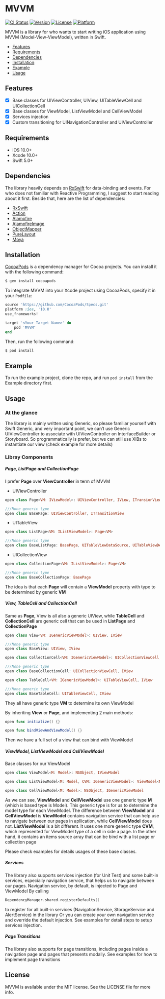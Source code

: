 # MVVM 

[![CI Status](https://img.shields.io/travis/toandk/DTMvvm.svg?style=flat)](https://travis-ci.org/toandk/DTMvvm)
[![Version](https://img.shields.io/cocoapods/v/DTMvvm.svg?style=flat)](https://cocoapods.org/pods/DTMvvm)
[![License](https://img.shields.io/cocoapods/l/DTMvvm.svg?style=flat)](https://cocoapods.org/pods/DTMvvm)
[![Platform](https://img.shields.io/cocoapods/p/DTMvvm.svg?style=flat)](https://cocoapods.org/pods/DTMvvm)

MVVM is a library for who wants to start writing iOS application using MVVM (Model-View-ViewModel), written in Swift.

- [Features](#features)
- [Requirements](#requirements)
- [Dependencies](#dependencies)
- [Installation](#installation)
- [Example](#example)
- [Usage](#usage)

## Features

- [x] Base classes for UIViewController, UIView, UITableViewCell and UICollectionCell
- [x] Base classes for ViewModel, ListViewModel and CellViewModel
- [x] Services injection
- [x] Custom transitioning for UINavigationController and UIViewController

## Requirements
- iOS 10.0+
- Xcode 10.0+
- Swift 5.0+

## Dependencies
The library heavily depends on [RxSwift](https://github.com/ReactiveX/RxSwift) for data-binding and events. For who does not familiar with Reactive Programming, I suggest to start reading about it first. Beside that, here are the list of dependencies:
- [RxSwift](https://github.com/ReactiveX/RxSwift)
- [Action](https://github.com/RxSwiftCommunity/Action)
- [Alamofire](https://github.com/Alamofire/Alamofire)
- [AlamofireImage](https://github.com/Alamofire/AlamofireImage)
- [ObjectMapper](https://github.com/Hearst-DD/ObjectMapper)
- [PureLayout](https://github.com/PureLayout/PureLayout)
- [Moya](https://github.com/Moya/Moya)

## Installation
[CocoaPods](https://cocoapods.org) is a dependency manager for Cocoa projects. You can install it with the following command:

```bash
$ gem install cocoapods
```

To integrate MVVM into your Xcode project using CocoaPods, specify it in your `Podfile`:

```ruby
source 'https://github.com/CocoaPods/Specs.git'
platform :ios, '10.0'
use_frameworks!

target '<Your Target Name>' do
    pod 'MVVM'
end
```

Then, run the following command:

```bash
$ pod install
```

## Example

To run the example project, clone the repo, and run `pod install` from the Example directory first.

## Usage

### At the glance
The library is mainly written using Generic, so please familiar yourself with Swift Generic, and very important point, we can’t use Generic UIViewController to associate with UIViewController on InterfaceBuilder or Storyboard. So programmatically is prefer, but we can still use XIBs to instantiate our view (check example for more details)

### Libray Components
##### Page, ListPage and CollectionPage
I prefer **Page** over **ViewController** in term of MVVM
* UIViewController
```swift
open class Page<VM: IViewModel>: UIViewController, IView, ITransionView 
```

```swift
///None generic type
open class BasePage: UIViewController, ITransitionView
```
* UITableView
```swift
open class ListPage<VM: IListViewModel>: Page<VM>
```

```swift
///None generic type
open class BaseListPage: BasePage, UITableViewDataSource, UITableViewDelegate
```
* UICollectionView
```swift
open class CollectionPage<VM: IListViewModel>: Page<VM>
```

```swift
///None generic type
open class BaseCollectionPage: BasePage
```

The idea is that each **Page** will contain a **ViewModel** property with type to be determined by generic **VM**

##### View, TableCell and CollectionCell
Same as **Page**, View is all also a generic UIView, while **TableCell** and **CollectionCell** are generic cell that can be used in **ListPage** and **CollectionPage**
```swift
open class View<VM: IGenericViewModel>: UIView, IView
```

```swift
///None generic type
open class BaseView: UIView, IView
```

```swift
open class CollectionCell<VM: IGenericViewModel>: UICollectionViewCell, IView
```

```swift
///None generic type
open class BaseCollectionCell: UICollectionViewCell, IView
```

```swift
open class TableCell<VM: IGenericViewModel>: UITableViewCell, IView
```

```swift
///None generic type
open class BaseTableCell: UITableViewCell, IView
```

They all have generic type **VM** to determine its own ViewModel

By inheriting **View** or **Page**, and implementing 2 main methods:
```swift
open func initialize() {}

open func bindViewAndViewModel() {}
```
Then we have a full set of a view that can bind with ViewModel

##### ViewModel, ListViewModel and CellViewModel
Base classes for our ViewModel
```swift
open class ViewModel<M: Model>: NSObject, IViewModel
```
```swift
open class ListViewModel<M: Model, CVM: IGenericViewModel>: ViewModel<M>, IListViewModel
```
```swift
open class CellViewModel<M: Model>: NSObject, IGenericViewModel
```
As we can see, **ViewModel** and **CellViewModel** use one generic type **M** (which is based type is Model). This generic type is for us to determine the model type for each ViewModel. The difference between **ViewModel** and **CellViewModel** is **ViewModel** contains navigation service that can help use to navigate between our pages in apllication, while **CellViewModel** does not.
**ListViewModel** is a bit different. It uses one more generic type **CVM**, which represented for ViewModel type of a cell in side a page. In the other hand, it contains an items source array that can be bind with a list page or collection page

Please check examples for details usages of these base classes.

##### Services
The library also supports services injection (for Unit Test) and some built-in services, especially navigation service, that helps us to navigate between our pages. Navigation service, by default, is injected to Page and ViewModel
By calling
```swift
DependencyManager.shared.registerDefaults()
```
to register for all built-in services (NavigationService, StorageService and AlertService) in the library
Or you can create your own navigation service and override the default injection. See examples for detail steps to setup services injection.

##### Page Transitions
The library also supports for page transitions, including pages inside a navigation page and pages that presents modally. See examples for how to implement page transitions



## License

MVVM is available under the MIT license. See the LICENSE file for more info.
